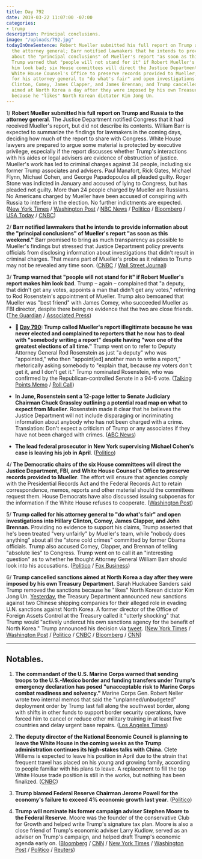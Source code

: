 ```yaml
---
title: Day 792
date: 2019-03-22 11:07:00 -07:00
categories:
- trump
description: Principal conclusions.
image: "/uploads/792.jpg"
todayInOneSentence: Robert Mueller submitted his full report on Trump and Russia to
  the attorney general; Barr notified lawmakers that he intends to provide information
  about the "principal conclusions" of Mueller's report "as soon as this weekend";
  Trump warned that "people will not stand for it" if Robert Mueller's report makes
  him look bad; six House committees will direct the Justice Department, FBI, and
  White House Counsel's Office to preserve records provided to Mueller; Trump called
  for his attorney general to "do what's fair" and open investigations into Hillary
  Clinton, Comey, James Clapper, and James Brennan; and Trump cancelled sanctions
  aimed at North Korea a day after they were imposed by his own Treasury Department,
  because he "likes" North Korean dictator Kim Jong Un.
---
```


1/ **Robert Mueller submitted his full report on Trump and Russia to the attorney general**. The Justice Department notified Congress that it had received Mueller's report, but did not describe its contents. William Barr is expected to summarize the findings for lawmakers in the coming days, deciding how much of the report to share with Congress. White House lawyers are prepared to argue some material is protected by executive privilege, especially if the report discusses whether Trump's interactions with his aides or legal advisers are evidence of obstruction of justice. Mueller's work has led to criminal charges against 34 people, including six former Trump associates and advisers. Paul Manafort, Rick Gates, Michael Flynn, Michael Cohen, and George Papadopoulos all pleaded guilty. Roger Stone was indicted in January and accused of lying to Congress, but has pleaded not guilty. More than 24 people charged by Mueller are Russians. No Americans charged by Mueller have been accused of conspiring with Russia to interfere in the election. No further indictments are expected. ([New York Times](https://www.nytimes.com/2019/03/22/us/politics/mueller-report-release.html) / [Washington Post](https://www.washingtonpost.com/world/national-security/mueller-report-sent-to-attorney-general-signaling-his-russia-investigation-has-ended/2019/03/22/b061d8fa-323e-11e9-813a-0ab2f17e305b_story.html) / [NBC News](https://www.nbcnews.com/politics/justice-department/mueller-sends-report-trump-investigation-ag-barr-n974006) / [Politico](https://www.politico.com/story/2019/03/22/trump-mueller-report-complete-1230491) / [Bloomberg](https://www.bloomberg.com/news/articles/2019-03-22/mueller-delivers-final-report-on-trump-probe-to-attorney-general) / [USA Today](https://www.usatoday.com/story/news/politics/2019/03/22/robert-mueller-report-president-trump-russia-election-investigation/2213214002/) / [CNBC](https://www.cnbc.com/2019/03/22/robert-mueller-submits-special-counsels-russia-probe-report-to-attorney-general-william-barr.html))

2/ **Barr notified lawmakers that he intends to provide information about the "principal conclusions" of Mueller's report "as soon as this weekend."** Barr promised to bring as much transparency as possible to Mueller's findings but stressed that Justice Department policy prevents officials from disclosing information about investigations that didn't result in criminal charges. That means part of Mueller's probe as it relates to Trump may not be revealed any time soon. ([CNBC](https://www.cnbc.com/2019/03/22/ag-barr-says-he-may-be-able-to-provide-lawmakers-with-details-of-mueller-report-this-weekend.html) / [Wall Street Journal](https://www.wsj.com/articles/house-committee-told-to-expect-word-that-mueller-report-has-been-delivered-to-attorney-general-barr-11553288563))

3/ **Trump warned that "people will not stand for it" if Robert Mueller's report makes him look bad**. Trump – again – complained that "a deputy, that didn't get any votes, appoints a man that didn't get any votes," referring to Rod Rosenstein's appointment of Mueller. Trump also bemoaned that Mueller was "best friend" with James Comey, who succeeded Mueller as FBI director, despite there being no evidence that the two are close friends. ([The Guardian](https://www.theguardian.com/us-news/live/2019/mar/22/donald-trump-latest-news-live-us-politics-mueller-report-russia) / [Associated Press](https://apnews.com/369dd7698d7043ab8f0bee894b9ea92f))

* **📌 [Day 790](https://whatthefuckjusthappenedtoday.com/2019/03/20/day-790/#1-trump-called-muellers-report-illeg): Trump called Mueller's report illegitimate because he was never elected and complained to reporters that he now has to deal with "somebody writing a report" despite having "won one of the greatest elections of all time."** Trump went on to refer to Deputy Attorney General Rod Rosenstein as just "a deputy" who was "appointed," who then "appoint\[ed\] another man to write a report," rhetorically asking somebody to "explain that, because my voters don't get it, and I don't get it." Trump nominated Rosenstein, who was confirmed by the Republican-controlled Senate in a 94-6 vote. ([Talking Points Memo](https://talkingpointsmemo.com/news/trump-trashes-sessions-rosenstein-mueller-never-got-a-vote) / [Roll Call](https://www.rollcall.com/news/whitehouse/trump-mueller-report-illegitimate-because-he-was-not-elected))

* **In June, Rosenstein sent a 12-page letter to Senate Judiciary Chairman Chuck Grassley outlining a potential road map on what to expect from Mueller**. Rosenstein made it clear that he believes the Justice Department will not include disparaging or incriminating information about anybody who has not been charged with a crime. Translation: Don't expect a criticism of Trump or any associates if they have not been charged with crimes. ([ABC News](https://abcnews.go.com/Politics/letter-deputy-attorney-general-rod-rosenstein-offers-potential/story?id=61847216))

* **The lead federal prosecutor in New York supervising Michael Cohen's case is leaving his job in April**. ([Politico](https://www.politico.com/story/2019/03/22/sdny-prosecutor-michael-cohen-case-1232226))

4/ **The Democratic chairs of the six House committees will direct the Justice Department, FBI, and White House Counsel's Office to preserve records provided to Mueller**. The effort will ensure that agencies comply with the Presidential Records Act and the Federal Records Act to retain correspondence, memos, reports and other material should the committees request them. House Democrats have also discussed issuing subpoenas for the information if the White House refuses to cooperate. ([Washington Post](https://www.washingtonpost.com/world/national-security/democrats-will-order-fbi-white-house-counsel-to-preserve-records-shared-with-mueller/2019/03/22/462fc54a-4ca2-11e9-93d0-64dbcf38ba41_story.html))

5/ **Trump called for his attorney general to "do what's fair" and open investigations into Hillary Clinton, Comey, James Clapper, and John Brennan.** Providing no evidence to support his claims, Trump asserted that he's been treated "very unfairly" by Mueller's team, while "nobody does anything" about all the "stone cold crimes" committed by former Obama officials. Trump also accused Comey, Clapper, and Brennan of telling "absolute lies" to Congress. Trump went on to call it an "interesting question" as to whether he thought Attorney General William Barr should look into his accusations. ([Politico](https://www.politico.com/story/2019/03/22/trump-barr-clinton-investigation-1232147) / [Fox Business](https://www.youtube.com/watch?v=1Bwa5ffuTSs))

6/ **Trump cancelled sanctions aimed at North Korea a day after they were imposed by his own Treasury Department**. Sarah Huckabee Sanders said Trump removed the sanctions because he "likes" North Korean dictator Kim Jong Un. [Yesterday](https://www.nytimes.com/2019/03/21/us/politics/trump-north-korea-china-sanctions.html), the Treasury Department announced new sanctions against two Chinese shipping companies for their alleged role in evading U.N. sanctions against North Korea. A former director of the Office of Foreign Assets Control at the Treasury called it "utterly shocking" that Trump would "actively undercut his own sanctions agency for the benefit of North Korea." Trump announced his decision via [tweet](https://twitter.com/realDonaldTrump/status/1109143448634966020). ([New York Times](https://www.nytimes.com/2019/03/22/world/asia/north-korea-sanctions.html) / [Washington Post](https://www.washingtonpost.com/world/national-security/trump-cancels-some-sanctions-aimed-at-north-korea-contradicting-treasury-dept/2019/03/22/6ecb2732-4cd0-11e9-93d0-64dbcf38ba41_story.html) / [Politico](https://www.politico.com/story/2019/03/22/trump-north-korea-sanctions-remove-1232586) / [CNBC](https://www.cnbc.com/2019/03/22/trump-says-he-will-remove-north-korea-related-sanctions.html) / [Bloomberg](https://www.bloomberg.com/news/articles/2019-03-22/trump-tweet-sows-confusion-over-u-s-sanctions-on-north-korea) / [CNN](https://www.cnn.com/2019/03/22/politics/donald-trump-north-korea-sanctions-china/index.html))

---

## Notables.

1. **The commandant of the U.S. Marine Corps warned that sending troops to the U.S.-Mexico border and funding transfers under Trump's emergency declaration has posed "unacceptable risk to Marine Corps combat readiness and solvency."** Marine Corps Gen. Robert Neller wrote two internal memos that said the "unplanned/unbudgeted" deployment order by Trump last fall along the southwest border, along with shifts in other funds to support border security operations, have forced him to cancel or reduce other military training in at least five countries and delay urgent base repairs. ([Los Angeles Times](https://www.latimes.com/politics/la-na-pol-marine-corps-border-national-emergency-20190321-story.html))

2. **The deputy director of the National Economic Council is planning to leave the White House in the coming weeks as the Trump administration continues its high-stakes talks with China.** Clete Willems is expected to leave his position in April due to the strain that frequent travel has placed on his young and growing family, according to people familiar with his plans to leave. A replacement to fill the top White House trade position is still in the works, but nothing has been finalized. ([CNBC](https://www.cnbc.com/2019/03/22/top-trump-trade-official-clete-willems-to-leave-the-white-house-in-weeks-sources.html))

3. **Trump blamed Federal Reserve Chairman Jerome Powell for the economy's failure to exceed 4% economic growth last year**. ([Politico](https://www.politico.com/story/2019/03/21/trump-fed-for-economy-growth-1288783))

4. **Trump will nominate his former campaign adviser Stephen Moore to the Federal Reserve**. Moore was the founder of the conservative Club for Growth and helped write Trump's signature tax plan. Moore is also a close friend of Trump's economic adviser Larry Kudlow, served as an adviser on Trump's campaign, and helped draft Trump's economic agenda early on. ([Bloomberg](https://www.bloomberg.com/news/articles/2019-03-22/trump-said-to-consider-stephen-moore-for-federal-reserve-board) / [CNN](https://www.cnn.com/2019/03/22/business/trump-federal-reserve-nomination-stephen-moore/index.html) / [New York Times](https://www.nytimes.com/2019/03/22/us/politics/stephen-moore-federal-reserve.html) / [Washington Post](https://www.washingtonpost.com/business/2019/03/22/trump-picks-close-ally-stephen-moore-fed-seat-economy-shows-signs-weakness/) / [Politico](https://www.politico.com/story/2019/03/22/trump-fed-job-stephen-moore-1232529) / [Reuters](https://www.reuters.com/article/us-usa-fed-moore-idUSKCN1R30E2))